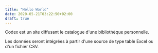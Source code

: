 ```yaml
---
title: "Hello World"
date: 2020-05-21T03:22:50+02:00
draft: true
---
```


Codex est un site diffusant le catalogue d'une bibliothèque personnelle.

Les données seront intégrées à partir d'une source de type table Excel ou d'un fichier CSV.

